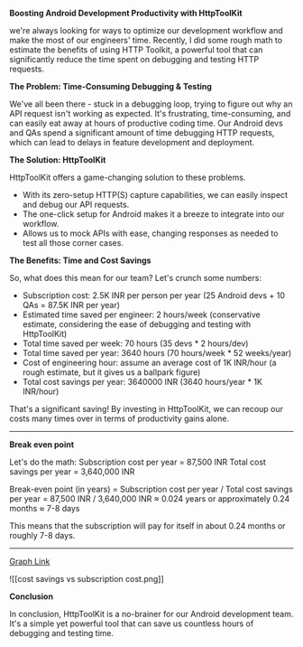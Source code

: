 

**Boosting Android Development Productivity with HttpToolKit**

we're always looking for ways to optimize our development workflow and make the most of our engineers' time. Recently, I did some rough math to estimate the benefits of using HTTP Toolkit, a powerful tool that can significantly reduce the time spent on debugging and testing HTTP requests.

**The Problem: Time-Consuming Debugging & Testing**

We've all been there - stuck in a debugging loop, trying to figure out why an API request isn't working as expected. It's frustrating, time-consuming, and can easily eat away at hours of productive coding time. Our Android devs and QAs spend a significant amount of time debugging HTTP requests, which can lead to delays in feature development and deployment.

**The Solution: HttpToolKit**

HttpToolKit offers a game-changing solution to these problems. 
- With its zero-setup HTTP(S) capture capabilities, we can easily inspect and debug our API requests. 
- The one-click setup for Android makes it a breeze to integrate into our workflow. 
 - Allows us to mock APIs with ease, changing responses as needed to test all those corner cases.

**The Benefits: Time and Cost Savings**

So, what does this mean for our team? Let's crunch some numbers:

* Subscription cost: 2.5K INR per person per year (25 Android devs + 10 QAs = 87.5K INR per year)
* Estimated time saved per engineer: 2 hours/week (conservative estimate, considering the ease of debugging and testing with HttpToolKit)
* Total time saved per week: 70 hours (35 devs \* 2 hours/dev)
* Total time saved per year: 3640 hours (70 hours/week \* 52 weeks/year)
* Cost of engineering hour: assume an average cost of 1K INR/hour (a rough estimate, but it gives us a ballpark figure)
* Total cost savings per year: 3640000 INR (3640 hours/year \* 1K INR/hour)

That's a significant saving! By investing in HttpToolKit, we can recoup our costs many times over in terms of productivity gains alone.

---

**Break even point**

Let's do the math: 
Subscription cost per year = 87,500 INR 
Total cost savings per year = 3,640,000 INR 

 Break-even point (in years) 
 = Subscription cost per year / Total cost savings per year 
 = 87,500 INR / 3,640,000 INR 
 ≈ 0.024 years or approximately 0.24 months 
 ≈ 7-8 days
 
 This means that the subscription will pay for itself in about 0.24 months or roughly 7-8 days.

----
 [Graph Link](https://docs.google.com/spreadsheets/d/1K_h2R2KMpqG6RLiZqb69uSfithyIBxH8fM7PTxQvXt0/edit?usp=sharing)

![[cost savings vs subscription cost.png]]

**Conclusion**

In conclusion, HttpToolKit is a no-brainer for our Android development team. It's a simple yet powerful tool that can save us countless hours of debugging and testing time. 